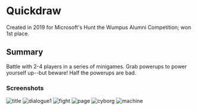 # Quickdraw
Created in 2019 for Microsoft's Hunt the Wumpus Alumni Competition; won 1st place.
## Summary
Battle with 2-4 players in a series of minigames. Grab powerups to power yourself up--but beware! Half the powerups are bad.
### Screenshots
![title](https://user-images.githubusercontent.com/30161786/48875549-6fc3de80-edae-11e8-8e37-996ce1e22b7e.png)
![dialogue1](https://user-images.githubusercontent.com/30161786/48875544-6f2b4800-edae-11e8-9d53-a67cd6ff7a84.png)
![fight](https://user-images.githubusercontent.com/30161786/48875546-6fc3de80-edae-11e8-81d6-377ffbc54a8b.png)
![page](https://user-images.githubusercontent.com/30161786/48875548-6fc3de80-edae-11e8-9f33-099ecd7f2ab9.png)
![cyborg](https://user-images.githubusercontent.com/30161786/48875543-6f2b4800-edae-11e8-8071-91f220c6a5f7.png)
![machine](https://user-images.githubusercontent.com/30161786/48875547-6fc3de80-edae-11e8-8e37-dd147c175123.png)
